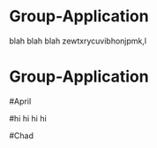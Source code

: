 # Group-Application
blah blah blah
zewtxrycuvibhonjpmk,l
# Group-Application


#April

#hi hi hi hi


#Chad